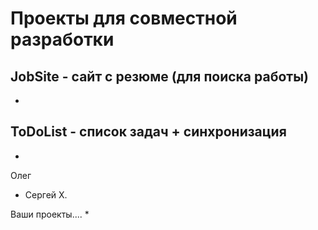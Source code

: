 Проекты для совместной разработки
=================================

JobSite - сайт с резюме (для поиска работы)
------------------------------------------
* 

ToDoList - список задач + синхронизация
---------------------------------------
* 
 Олег
* Сергей Х.

Ваши проекты....
*
